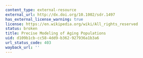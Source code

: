 ```yaml
---
content_type: external-resource
external_url: http://dx.doi.org/10.1002/sdr.1497
has_external_license_warning: true
license: https://en.wikipedia.org/wiki/All_rights_reserved
status: broken
title: Precise Modeling of Aging Populations
uid: d109b1cb-cc58-4dd9-b362-927936a1b3a6
url_status_code: 403
wayback_url: ''
---
```

